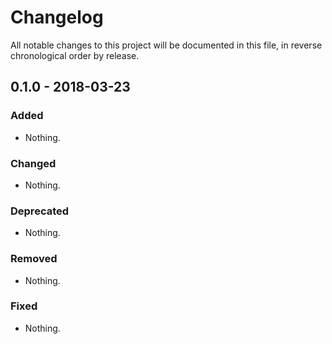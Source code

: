 # Changelog

All notable changes to this project will be documented in this file, in reverse chronological order by release.

## 0.1.0 - 2018-03-23
### Added

- Nothing.

### Changed

- Nothing.

### Deprecated

- Nothing.

### Removed

- Nothing.

### Fixed

- Nothing.
